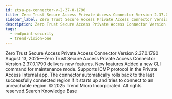 ```yaml
---
id: ztsa-pa-connector-v-2-37-0-1790
title: Zero Trust Secure Access Private Access Connector Version 2.37.0.1790
sidebar_label: Zero Trust Secure Access Private Access Connector Version 2.37.0.1790
description: Zero Trust Secure Access Private Access Connector Version 2.37.0.1790
tags:
  - endpoint-security
  - trend-vision-one
---
```


 Zero Trust Secure Access Private Access Connector Version 2.37.0.1790 August 13, 2025—Zero Trust Secure Access Private Access Connector Version 2.37.0.1790 delivers new features. New features Added a new CLI command for maintenance mode. Supports ICMP protocol in the Private Access Internal app. The connector automatically rolls back to the last successfully connected region if it starts up and tries to connect to an unreachable region. © 2025 Trend Micro Incorporated. All rights reserved.Search Knowledge Base